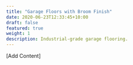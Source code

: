 ```yaml
---
title: "Garage Floors with Broom Finish"
date: 2020-06-23T12:33:45+10:00
draft: false
featured: true
weight: 1
description: Industrial-grade garage flooring.
---
```


[Add Content]